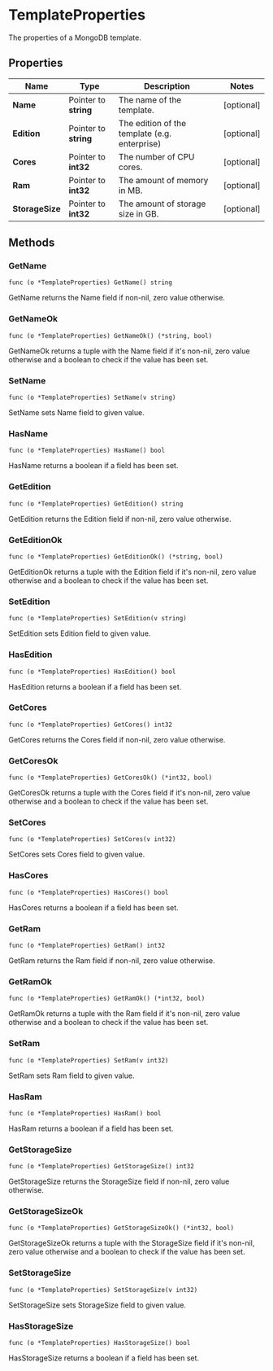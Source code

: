 # TemplateProperties

The properties of a MongoDB template.


## Properties

|Name | Type | Description | Notes|
|------------ | ------------- | ------------- | -------------|
|**Name** | Pointer to **string** | The name of the template. | [optional] |
|**Edition** | Pointer to **string** | The edition of the template (e.g. enterprise) | [optional] |
|**Cores** | Pointer to **int32** | The number of CPU cores. | [optional] |
|**Ram** | Pointer to **int32** | The amount of memory in MB. | [optional] |
|**StorageSize** | Pointer to **int32** | The amount of storage size in GB. | [optional] |

## Methods


### GetName

`func (o *TemplateProperties) GetName() string`

GetName returns the Name field if non-nil, zero value otherwise.

### GetNameOk

`func (o *TemplateProperties) GetNameOk() (*string, bool)`

GetNameOk returns a tuple with the Name field if it's non-nil, zero value otherwise
and a boolean to check if the value has been set.

### SetName

`func (o *TemplateProperties) SetName(v string)`

SetName sets Name field to given value.

### HasName

`func (o *TemplateProperties) HasName() bool`

HasName returns a boolean if a field has been set.

### GetEdition

`func (o *TemplateProperties) GetEdition() string`

GetEdition returns the Edition field if non-nil, zero value otherwise.

### GetEditionOk

`func (o *TemplateProperties) GetEditionOk() (*string, bool)`

GetEditionOk returns a tuple with the Edition field if it's non-nil, zero value otherwise
and a boolean to check if the value has been set.

### SetEdition

`func (o *TemplateProperties) SetEdition(v string)`

SetEdition sets Edition field to given value.

### HasEdition

`func (o *TemplateProperties) HasEdition() bool`

HasEdition returns a boolean if a field has been set.

### GetCores

`func (o *TemplateProperties) GetCores() int32`

GetCores returns the Cores field if non-nil, zero value otherwise.

### GetCoresOk

`func (o *TemplateProperties) GetCoresOk() (*int32, bool)`

GetCoresOk returns a tuple with the Cores field if it's non-nil, zero value otherwise
and a boolean to check if the value has been set.

### SetCores

`func (o *TemplateProperties) SetCores(v int32)`

SetCores sets Cores field to given value.

### HasCores

`func (o *TemplateProperties) HasCores() bool`

HasCores returns a boolean if a field has been set.

### GetRam

`func (o *TemplateProperties) GetRam() int32`

GetRam returns the Ram field if non-nil, zero value otherwise.

### GetRamOk

`func (o *TemplateProperties) GetRamOk() (*int32, bool)`

GetRamOk returns a tuple with the Ram field if it's non-nil, zero value otherwise
and a boolean to check if the value has been set.

### SetRam

`func (o *TemplateProperties) SetRam(v int32)`

SetRam sets Ram field to given value.

### HasRam

`func (o *TemplateProperties) HasRam() bool`

HasRam returns a boolean if a field has been set.

### GetStorageSize

`func (o *TemplateProperties) GetStorageSize() int32`

GetStorageSize returns the StorageSize field if non-nil, zero value otherwise.

### GetStorageSizeOk

`func (o *TemplateProperties) GetStorageSizeOk() (*int32, bool)`

GetStorageSizeOk returns a tuple with the StorageSize field if it's non-nil, zero value otherwise
and a boolean to check if the value has been set.

### SetStorageSize

`func (o *TemplateProperties) SetStorageSize(v int32)`

SetStorageSize sets StorageSize field to given value.

### HasStorageSize

`func (o *TemplateProperties) HasStorageSize() bool`

HasStorageSize returns a boolean if a field has been set.



